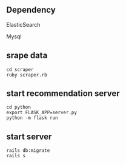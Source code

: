 ## Dependency

ElasticSearch

Mysql


## srape data

```
cd scraper
ruby scraper.rb 
```

## start recommendation server

```
cd python
export FLASK_APP=server.py
python -m flask run
```


## start server

```
rails db:migrate
rails s
```



